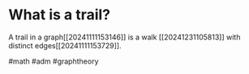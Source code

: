 # What is a trail? 
A trail in a graph[[20241111153146]] is a walk [[20241231105813]] with distinct edges[[20241111153729]].

#math #adm #graphtheory